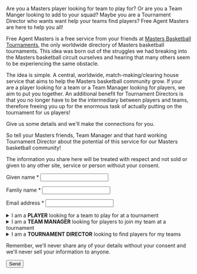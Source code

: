 <p class="notice">
	Are you a Masters player looking for team to play for? Or are you a Team Manger looking to add to your squad? Maybe you are a Tournament Director who wants want help your teams find players? Free Agent Masters are here to help you all!
</p>

Free Agent Masters is a free service from your friends at [Masters Basketball Tournaments](https://www.mastersbasketballtournaments.com/), the only worldwide directory of Masters basketball tournaments. This idea was born out of the struggles we had breaking into the Masters basketball circuit ourselves and hearing that many others seem to be experiencing the same obstacle.

The idea is simple. A central, worldwide, match-making/clearing house service that aims to help the Masters basketball community grow. If your are a player looking for a team or a Team Manager looking for players, we aim to put you together. An additional benefit for Tournament Directors is that you no longer have to be the intermediary between players and teams, therefore freeing you up for the enormous task of actually putting on the tournament for us players!

Give us some details and we'll make the connections for you.

So tell your Masters friends, Team Manager and that hard working Tournament Director about the potential of this service for our Masters basketball community!

The information you share here will be treated with respect and not sold or given to any other site, service or person without your consent.

<form name="registration" action="/thank-you" method="POST" data-netlify-recaptcha="true" netlify-honeypot="year" netlify>
<p style="display: none;">
	<label>
		Don’t fill this out if you’re human: <input name="year" />
	</label>
</p>
<p>
	<label for="givenname">Given name *</label>
	<input id="givenname" name="givenname" type="text" required>
</p>
<p>
	<label for="familyname">Family name *</label>
	<input id="familyname" name="familyname" type="text" required>
</p>
<p>
	<label for="email">Email address *</label>
	<input id="email" name="email" type="email" required>
</p>
<details name="role" >
	<summary>I am a <strong>PLAYER</strong> looking for a team to play for at a tournament</summary>
	<p>
		Select all the tournament competitions you are interested in:<br>
		(hold the ctrl/cmd key to select multiple competitions)
	</p>
<select id="tournament" name="tournament" size="10" multiple>
	{% for tournament in tournaments %}
		<optgroup label="{{ tournament.name }}, {{ tournament.location }} ({{ tournament.dates }})">
			{% for competition in tournament.competitions %}
				<option value="{{ tournament.name }}~{{ competition.name }}">{{ competition.name }}</option>
			{% endfor %}
		</optgroup>
		<hr>
	{% endfor %}
</select>
	<p>
		<label for="profile">Playing experience</label>
		<textarea id="profile" name="profile" rows="6"></textarea>
	</p>
</details>

<details name="role" >
	<summary>I am a <strong>TEAM MANAGER</strong> looking for players to join my team at a tournament</summary>
	<p>
		<label for="teamName">Team name</label>
		<input id="teamName" name="teamName" type="text">
	</p>
	<p>
		<label for="teamManager">My team is looking for players in the following tournament competition:</label>
		<select id="teamManager" name="teamManager" size="10">
			{% for tournament in tournaments %}
				<optgroup label="{{ tournament.name }}, {{ tournament.location }} ({{ tournament.dates }})">
					{% for competition in tournament.competitions %}
						<option value="{{ tournament.name }}~{{ competition.name }}">{{ competition.name }}</option>
					{% endfor %}
				</optgroup>
				<hr>
			{% endfor %}
		</select>
	</p>
</details>

<details name="role" >
	<summary>I am a <strong>TOURNAMENT DIRECTOR</strong> looking to find players for my teams</summary>
	<p>Select all the tournament competitions that are looking for players<br>
	(hold the ctrl/cmd key to select multiple competitions)
	</p>
	<p>
		<select id="tournamentDirector" name="tournamentDirector" size="10" multiple>
			{% for tournament in tournaments %}
				<optgroup label="{{ tournament.name }}, {{ tournament.location }} ({{ tournament.dates }})">
					{% for competition in tournament.competitions %}
						<option value="{{ tournament.name }}~{{ competition.name }}">{{ competition.name }}</option>
					{% endfor %}
				</optgroup>
				<hr>
			{% endfor %}
		</select>
	</p>
</details>

Remember, we'll never share any of your details without your consent and we'll never sell your information to anyone.

<div data-netlify-recaptcha="true"></div>

<button>Send</button>
</form>
